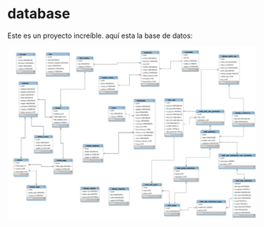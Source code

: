 
# database

Este es un proyecto increíble. aquí esta la base de datos:

![image](https://github.com/NINI-MAKE-UP-2558164/db/raw/main/bd.svg)
